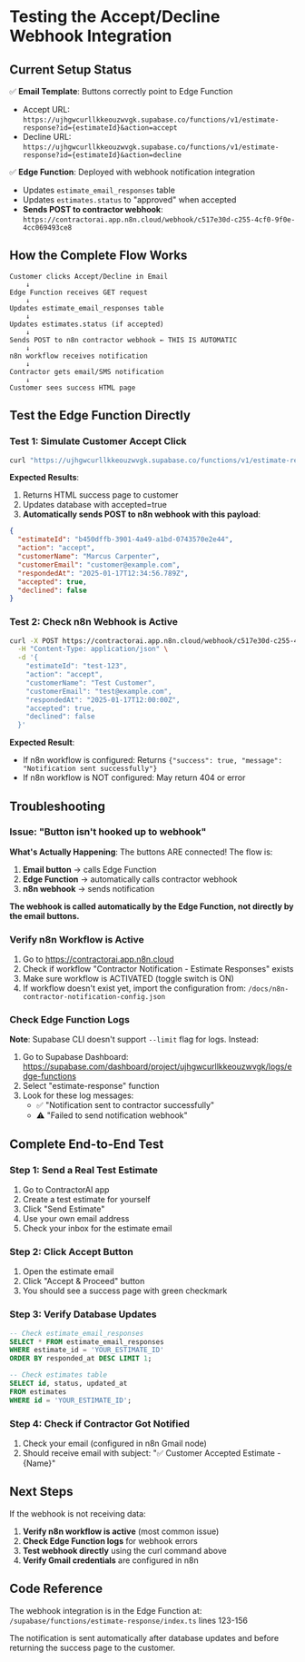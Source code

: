 # Testing the Accept/Decline Webhook Integration

## Current Setup Status

✅ **Email Template**: Buttons correctly point to Edge Function
- Accept URL: `https://ujhgwcurllkkeouzwvgk.supabase.co/functions/v1/estimate-response?id={estimateId}&action=accept`
- Decline URL: `https://ujhgwcurllkkeouzwvgk.supabase.co/functions/v1/estimate-response?id={estimateId}&action=decline`

✅ **Edge Function**: Deployed with webhook notification integration
- Updates `estimate_email_responses` table
- Updates `estimates.status` to "approved" when accepted
- **Sends POST to contractor webhook**: `https://contractorai.app.n8n.cloud/webhook/c517e30d-c255-4cf0-9f0e-4cc069493ce8`

## How the Complete Flow Works

```
Customer clicks Accept/Decline in Email
    ↓
Edge Function receives GET request
    ↓
Updates estimate_email_responses table
    ↓
Updates estimates.status (if accepted)
    ↓
Sends POST to n8n contractor webhook ← THIS IS AUTOMATIC
    ↓
n8n workflow receives notification
    ↓
Contractor gets email/SMS notification
    ↓
Customer sees success HTML page
```

## Test the Edge Function Directly

### Test 1: Simulate Customer Accept Click

```bash
curl "https://ujhgwcurllkkeouzwvgk.supabase.co/functions/v1/estimate-response?id=b450dffb-3901-4a49-a1bd-0743570e2e44&action=accept"
```

**Expected Results**:
1. Returns HTML success page to customer
2. Updates database with accepted=true
3. **Automatically sends POST to n8n webhook with this payload**:
```json
{
  "estimateId": "b450dffb-3901-4a49-a1bd-0743570e2e44",
  "action": "accept",
  "customerName": "Marcus Carpenter",
  "customerEmail": "customer@example.com",
  "respondedAt": "2025-01-17T12:34:56.789Z",
  "accepted": true,
  "declined": false
}
```

### Test 2: Check n8n Webhook is Active

```bash
curl -X POST https://contractorai.app.n8n.cloud/webhook/c517e30d-c255-4cf0-9f0e-4cc069493ce8 \
  -H "Content-Type: application/json" \
  -d '{
    "estimateId": "test-123",
    "action": "accept",
    "customerName": "Test Customer",
    "customerEmail": "test@example.com",
    "respondedAt": "2025-01-17T12:00:00Z",
    "accepted": true,
    "declined": false
  }'
```

**Expected Result**:
- If n8n workflow is configured: Returns `{"success": true, "message": "Notification sent successfully"}`
- If n8n workflow is NOT configured: May return 404 or error

## Troubleshooting

### Issue: "Button isn't hooked up to webhook"

**What's Actually Happening**:
The buttons ARE connected! The flow is:
1. **Email button** → calls Edge Function
2. **Edge Function** → automatically calls contractor webhook
3. **n8n webhook** → sends notification

**The webhook is called automatically by the Edge Function, not directly by the email buttons.**

### Verify n8n Workflow is Active

1. Go to https://contractorai.app.n8n.cloud
2. Check if workflow "Contractor Notification - Estimate Responses" exists
3. Make sure workflow is ACTIVATED (toggle switch is ON)
4. If workflow doesn't exist yet, import the configuration from:
   `/docs/n8n-contractor-notification-config.json`

### Check Edge Function Logs

**Note**: Supabase CLI doesn't support `--limit` flag for logs. Instead:

1. Go to Supabase Dashboard: https://supabase.com/dashboard/project/ujhgwcurllkkeouzwvgk/logs/edge-functions
2. Select "estimate-response" function
3. Look for these log messages:
   - ✅ "Notification sent to contractor successfully"
   - ⚠️ "Failed to send notification webhook"

## Complete End-to-End Test

### Step 1: Send a Real Test Estimate

1. Go to ContractorAI app
2. Create a test estimate for yourself
3. Click "Send Estimate"
4. Use your own email address
5. Check your inbox for the estimate email

### Step 2: Click Accept Button

1. Open the estimate email
2. Click "Accept & Proceed" button
3. You should see a success page with green checkmark

### Step 3: Verify Database Updates

```sql
-- Check estimate_email_responses
SELECT * FROM estimate_email_responses
WHERE estimate_id = 'YOUR_ESTIMATE_ID'
ORDER BY responded_at DESC LIMIT 1;

-- Check estimates table
SELECT id, status, updated_at
FROM estimates
WHERE id = 'YOUR_ESTIMATE_ID';
```

### Step 4: Check if Contractor Got Notified

1. Check your email (configured in n8n Gmail node)
2. Should receive email with subject: "✅ Customer Accepted Estimate - {Name}"

## Next Steps

If the webhook is not receiving data:

1. **Verify n8n workflow is active** (most common issue)
2. **Check Edge Function logs** for webhook errors
3. **Test webhook directly** using the curl command above
4. **Verify Gmail credentials** are configured in n8n

## Code Reference

The webhook integration is in the Edge Function at:
`/supabase/functions/estimate-response/index.ts` lines 123-156

The notification is sent automatically after database updates and before returning the success page to the customer.

